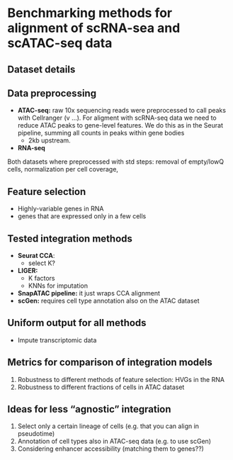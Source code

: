 Benchmarking methods for alignment of scRNA-sea and scATAC-seq data
================

## Dataset details

## Data preprocessing

  - **ATAC-seq:** raw 10x sequencing reads were preprocessed to call
    peaks with Cellranger (v …). For aligment with scRNA-seq data we
    need to reduce ATAC peaks to gene-level features. We do this as in
    the Seurat pipeline, summing all counts in peaks within gene bodies
    + 2kb upstream.
  - **RNA-seq**

Both datasets where preprocessed with std steps: removal of empty/lowQ
cells, normalization per cell coverage,

## Feature selection

  - Highly-variable genes in RNA
  - genes that are expressed only in a few cells

## Tested integration methods

  - **Seurat CCA**:
      - select K?
  - **LIGER:**
      - K factors
      - KNNs for imputation
  - **SnapATAC pipeline:** it just wraps CCA alignment
  - **scGen:** requires cell type annotation also on the ATAC dataset

## Uniform output for all methods

  - Impute transcriptomic data

## Metrics for comparison of integration models

1)  Robustness to different methods of feature selection: HVGs in the
    RNA
2)  Robustness to different fractions of cells in ATAC dataset

## Ideas for less “agnostic” integration

1)  Select only a certain lineage of cells (e.g. that you can align in
    pseudotime)
2)  Annotation of cell types also in ATAC-seq data (e.g. to use scGen)
3)  Considering enhancer accessibility (matching them to genes??)
